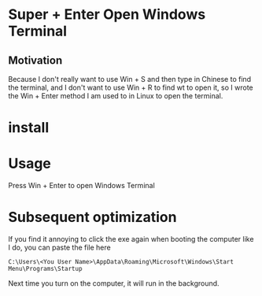 # Super + Enter Open Windows Terminal
## Motivation
Because I don't really want to use Win + S and then type in Chinese to find the terminal, and I don't want to use Win + R to find wt to open it, so I wrote the Win + Enter method I am used to in Linux to open the terminal.

# install

# Usage
Press Win + Enter to open Windows Terminal

# Subsequent optimization
If you find it annoying to click the exe again when booting the computer like I do, you can paste the file here
```
C:\Users\<You User Name>\AppData\Roaming\Microsoft\Windows\Start Menu\Programs\Startup
```
Next time you turn on the computer, it will run in the background.
